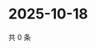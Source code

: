 # 2025-10-18

共 0 条

<!-- BEGIN ZHIHUQUESTIONS -->
<!-- 最后更新时间 Sat Oct 18 2025 23:09:55 GMT+0800 (China Standard Time) -->

<!-- END ZHIHUQUESTIONS -->
